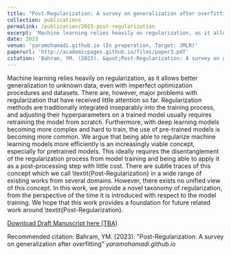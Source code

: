 ```yaml
---
title: "Post-Regularization: A survey on generalization after overfitting"
collection: publications
permalink: /publication/2023-post-regularization
excerpt: 'Machine learning relies heavily on regularization, as it allows better generalization to unknown data, even with imperfect optimization procedures and datasets. There are, however, major problems with regularization that have received little attention so far. Regularization methods are traditionally integrated inseparably into the training process, and adjusting their hyperparameters on a trained model usually requires retraining the model from scratch. Furthermore, with deep learning models becoming more complex and hard to train, the use of pre-trained models is becoming more common. We argue that being able to regularize machine learning models more efficiently is an increasingly viable concept, especially for pretrained models. This ideally requires the disentanglement of the regularization process from model training and being able to apply it as a post-processing step with little cost. There are subtle traces of this concept which we call \textit{Post-Regularization} in a wide range of existing works from several domains. However, there exists no unified view of this concept. In this work, we provide a novel taxonomy of regularization, from the perspective of the time it is introduced with respect to the model training. We hope that this work provides a foundation for future related work around \textit{Post-Regularization}.'
date: 2023
venue: 'yaramohamadi.github.io (In preperation, Target: JMLR)'
paperurl: 'http://academicpages.github.io/files/paper3.pdf'
citation: 'Bahram, YM. (2023). &quot;Post-Regularization: A survey on generalization after overfitting&quot; <i>yaramohamadi.github.io</i>'
---
```


Machine learning relies heavily on regularization, as it allows better generalization to unknown data, even with imperfect optimization procedures and datasets. There are, however, major problems with regularization that have received little attention so far. Regularization methods are traditionally integrated inseparably into the training process, and adjusting their hyperparameters on a trained model usually requires retraining the model from scratch. Furthermore, with deep learning models becoming more complex and hard to train, the use of pre-trained models is becoming more common. We argue that being able to regularize machine learning models more efficiently is an increasingly viable concept, especially for pretrained models. This ideally requires the disentanglement of the regularization process from model training and being able to apply it as a post-processing step with little cost. There are subtle traces of this concept which we call \textit{Post-Regularization} in a wide range of existing works from several domains. However, there exists no unified view of this concept. In this work, we provide a novel taxonomy of regularization, from the perspective of the time it is introduced with respect to the model training. We hope that this work provides a foundation for future related work around \textit{Post-Regularization}.

[Download Draft Manuscript here (TBA)]()

Recommended citation: Bahram, YM. (2023). "Post-Regularization: A survey on generalization after overfitting" <i>yaramohamadi.github.io</i>


